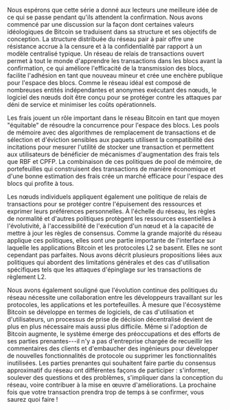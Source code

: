 Nous espérons que cette série a donné aux lecteurs une meilleure idée de ce qui se passe pendant qu'ils attendent la confirmation.
Nous avons commencé par une discussion sur la façon dont certaines valeurs idéologiques de Bitcoin se traduisent dans sa structure
et ses objectifs de conception. La structure distribuée du réseau pair à pair offre une résistance accrue à la censure et à la
confidentialité par rapport à un modèle centralisé typique. Un réseau de relais de transactions ouvert permet à tout le monde
d'apprendre les transactions dans les blocs avant la confirmation, ce qui améliore l'efficacité de la transmission des blocs,
facilite l'adhésion en tant que nouveau mineur et crée une enchère publique pour l'espace des blocs. Comme le réseau idéal est
composé de nombreuses entités indépendantes et anonymes exécutant des nœuds, le logiciel des nœuds doit être conçu pour se protéger
contre les attaques par déni de service et minimiser les coûts opérationnels.

Les frais jouent un rôle important dans le réseau Bitcoin en tant que moyen "équitable" de résoudre la concurrence pour l'espace
des blocs. Les pools de mémoire avec des algorithmes de remplacement de transactions et de sélection et d'éviction sensibles aux
paquets utilisent la compatibilité des incitations pour mesurer l'utilité de stocker une transaction et permettent aux utilisateurs
de bénéficier de mécanismes d'augmentation des frais tels que RBF et CPFP. La combinaison de ces politiques de pool de mémoire, de
portefeuilles qui construisent des transactions de manière économique et d'une bonne estimation des frais crée un marché efficace
pour l'espace des blocs qui profite à tous.

Les nœuds individuels appliquent également une politique de relais de transactions pour se protéger contre l'épuisement des
ressources et exprimer leurs préférences personnelles. À l'échelle du réseau, les règles de normalité et d'autres politiques
protègent les ressources essentielles à l'évolutivité, à l'accessibilité de l'exécution d'un nœud et à la capacité de mettre à jour
les règles de consensus. Comme la grande majorité du réseau applique ces politiques, elles sont une partie importante de l'interface
sur laquelle les applications Bitcoin et les protocoles L2 se basent. Elles ne sont cependant pas parfaites. Nous avons décrit
plusieurs propositions liées aux politiques qui abordent des limitations générales et des cas d'utilisation spécifiques tels que
les attaques d'épinglage sur les transactions de règlement L2.

Nous avons également souligné que l'évolution continue des politiques du réseau nécessite une collaboration entre les développeurs
travaillant sur les protocoles, les applications et les portefeuilles. À mesure que l'écosystème Bitcoin se développe en termes de
logiciels, de cas d'utilisation et d'utilisateurs, un processus de prise de décision décentralisé devient de plus en plus nécessaire
mais aussi plus difficile. Même si l'adoption de Bitcoin augmente, le système émerge des préoccupations et des efforts de ses
parties prenantes---il n'y a pas d'entreprise chargée de recueillir les commentaires des clients et d'embaucher des ingénieurs pour
développer de nouvelles fonctionnalités de protocole ou supprimer les fonctionnalités inutilisées. Les parties prenantes qui
souhaitent faire partie du consensus approximatif du réseau ont différentes façons de participer : s'informer, soulever des
questions et des problèmes, s'impliquer dans la conception du réseau, voire contribuer à la mise en œuvre d'améliorations.
La prochaine fois que votre transaction prendra trop de temps à se confirmer, vous saurez quoi faire !

[policy01]: /fr/newsletters/2023/05/17/#en-attente-de-confirmation-1--pourquoi-avons-nous-un-mempool-
[policy02]: /fr/newsletters/2023/05/24/#en-attente-de-confirmation-2--mesures-dincitation
[policy03]: /fr/newsletters/2023/05/31/#attente-de-la-confirmation-3--enchères-pour-lachat-dun-bloc-despace
[policy04]: /fr/newsletters/2023/06/07/#en-attente-de-confirmation-4--estimation-du-taux-de-frais
[policy05]: /fr/newsletters/2023/06/14/#en-attente-de-confirmation-5--politique-de-protection-des-ressources-des-nœuds
[policy06]: /fr/newsletters/2023/06/21/#en-attente-de-confirmation-6--cohérence-des-politiques
[policy07]: /fr/newsletters/2023/06/28/#en-attente-de-confirmation-7--ressources-du-réseau
[policy08]: /fr/newsletters/2023/07/05/#en-attente-de-confirmation-8--la-politique-comme-interface
[policy09]: /fr/newsletters/2023/07/12/#en-attente-de-confirmation-9--propositions-de-politique
